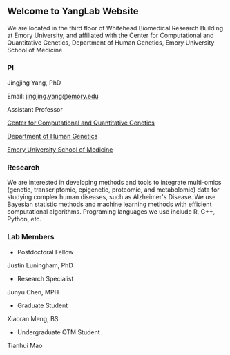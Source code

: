 ## Welcome to YangLab Website

We are located in the third floor of Whitehead Biomedical Research Building at Emory University, and affiliated with the Center for Computational and Quantitative Genetics, Department of Human Genetics, Emory University School of Medicine 

### PI 
Jingjing Yang, PhD

Email: jingjing.yang@emory.edu

Assistant Professor

[Center for Computational and Quantitative Genetics](http://ccqg.emory.edu/about/index.html)

[Department of Human Genetics](http://genetics.emory.edu/)

[Emory University School of Medicine](https://med.emory.edu/index.html)

### Research
We are interested in developing methods and tools to integrate multi-omics (genetic, transcriptomic, epigenetic, proteomic, and metabolomic) data for studying complex human diseases, such as Alzheimer's Disease. We use Bayesian statistic methods and machine learning methods with efficient computational algorithms. Programing languages we use include R, C++, Python, etc.


### Lab Members


- Postdoctoral Fellow

Justin Luningham, PhD

- Research Specialist

Junyu Chen, MPH

- Graduate Student

Xiaoran Meng, BS


- Undergraduate QTM Student

Tianhui Mao



